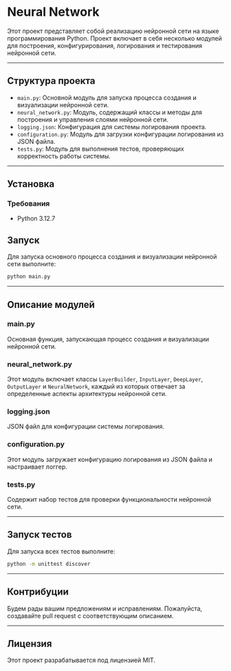 # Neural Network

Этот проект представляет собой реализацию нейронной сети на языке программирования Python. Проект включает в себя несколько модулей для построения, конфигурирования, логирования и тестирования нейронной сети.

---

## Структура проекта

- `main.py`: Основной модуль для запуска процесса создания и визуализации нейронной сети.
- `neural_network.py`: Модуль, содержащий классы и методы для построения и управления слоями нейронной сети.
- `logging.json`: Конфигурация для системы логирования проекта.
- `configuration.py`: Модуль для загрузки конфигурации логирования из JSON файла.
- `tests.py`: Модуль для выполнения тестов, проверяющих корректность работы системы.

---

## Установка

### Требования
- Python 3.12.7

## Запуск

Для запуска основного процесса создания и визуализации нейронной сети выполните:
```bash
python main.py
```

---

## Описание модулей

### main.py
Основная функция, запускающая процесс создания и визуализации нейронной сети.

### neural_network.py
Этот модуль включает классы `LayerBuilder`, `InputLayer`, `DeepLayer`, `OutputLayer` и `NeuralNetwork`, каждый из которых отвечает за определенные аспекты архитектуры нейронной сети.

### logging.json
JSON файл для конфигурации системы логирования.

### configuration.py
Этот модуль загружает конфигурацию логирования из JSON файла и настраивает логгер.

### tests.py
Содержит набор тестов для проверки функциональности нейронной сети.

---

## Запуск тестов

Для запуска всех тестов выполните:
```bash
python -m unittest discover
```

---

## Контрибуции

Будем рады вашим предложениям и исправлениям. Пожалуйста, создавайте pull request с соответствующим описанием.

---

## Лицензия

Этот проект разрабатывается под лицензией MIT.
